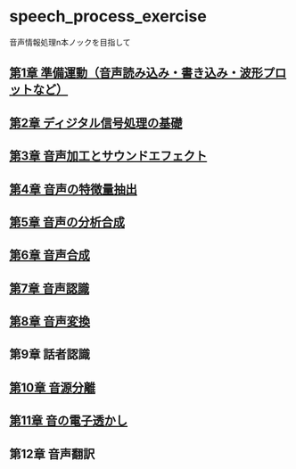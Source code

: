 # speech_process_exercise
音声情報処理n本ノックを目指して

## [第1章 準備運動（音声読み込み・書き込み・波形プロットなど）](https://github.com/tam17aki/speech_process_exercise/tree/master/WarmUp)
## [第2章 ディジタル信号処理の基礎](https://github.com/tam17aki/speech_process_exercise/tree/master/DigitalSignalProcessing)
## [第3章 音声加工とサウンドエフェクト](https://github.com/tam17aki/speech_process_exercise/tree/master/SoundEffect)
## [第4章 音声の特徴量抽出](https://github.com/tam17aki/speech_process_exercise/tree/master/SpeechAnalysis)
## [第5章 音声の分析合成](https://github.com/tam17aki/speech_process_exercise/tree/master/SpeechAnalysisSynthesis)
## [第6章 音声合成](https://github.com/tam17aki/speech_process_exercise/tree/master/SpeechSynthesis)
## [第7章 音声認識](https://github.com/tam17aki/speech_process_exercise/tree/master/SpeechRecognition)
## [第8章 音声変換](https://github.com/tam17aki/speech_process_exercise/tree/master/VoiceConversion)
## 第9章 話者認識
## [第10章 音源分離](https://github.com/tam17aki/speech_process_exercise/tree/master/AudioSourceSeparation)
## [第11章 音の電子透かし](https://github.com/tam17aki/speech_process_exercise/tree/master/AudioWatermark)
## 第12章 音声翻訳

